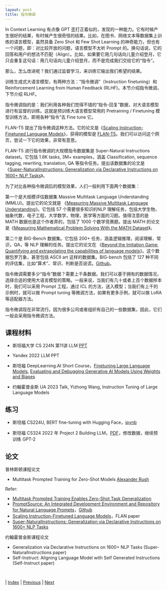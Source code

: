 ```yaml
---
layout: post
title: 指令微调
---
```


In Context Learning 有点像 GPT 歪打正着似的，发现的一种能力。它有时候产生很好的结果，有时候产生很奇怪的结果。比如，在图书、网络文本等数据集上训练的语言模型，虽然具备 Zero Shot 和 Few Shot Learning 的神奇能力，但也有一个问题，即：对比较开放的问题，语言模型不太听 Prompt 的。换句话说，它的回答和用户的想法不匹配（Align）。比如，如果要它用几句话向儿童介绍登月，它只会重复这句话：用几句话向儿童介绍登月，而不是完成我们交给它的“指令”。

那么，怎么改进呢？我们通过监督学习，来训练它输出我们希望的结果。

训练生成式大语言模型，有两种方法：“指令微调”（Instruction finetuning）和 Reinforcement Learning from Human Feedback (RLHF)。本节介绍指令微调，下节介绍 RLHF。

指令微调指的是：我们利用各种我们觉得不错的“指令-回复”数据，对大语言模型进行有监督的训练。这就是预训练大语言模型常用的 Pretraining / Finetuning 模型训练方法，即用各种“指令”去 Fine tune 它。

FLAN-T5 提出了指令微调这种方法。它的论文是《[Scaling Instruction-Finetuned Language Models](https://arxiv.org/pdf/2210.11416.pdf)》，获得的模型是 [FLAN-T5](https://huggingface.co/google/flan-t5-xxl)。我们可以访问这个网页，尝试一下它的效果，非常有意思。

FLAN-T5 进行指令微调的大规模指令数据集是 Super-Natural Instructions dataset。它包括 1.6K tasks, 3M+ examples，涵盖 Classification, sequence tagging, rewriting, translation, QA 等指令任务。提出该数据集的论文是 《[Super-NaturalInstructions: Generalization via Declarative Instructions on 1600+ NLP Tasks](https://arxiv.org/pdf/2204.07705.pdf)》。

为了对比各种指令微调后的模型效果，人们一般利用下面两个数据集：

第一个是大规模评估数据集 Massive Multitask Language Understanding (MMLU)。提出它的论文就是 《[Measuring Massive Multitask Language Understanding](https://arxiv.org/pdf/2009.03300.pdf)》。它包括 57 个需要很多知识的NLP 理解任务，包括大学生物，抽象代数，电子工程，大学数学，物理，医学等方面的习题。值得注意的是 MATH 数据也是这个作者弄的，包括了 1000 个数学竞赛题。提出 MATH 的论文是《[Measuring Mathematical Problem Solving With the MATH Dataset](https://arxiv.org/pdf/2103.03874)》。

第二个是 BIG-Bench 数据集。它包括 200+ 任务，涵盖逻辑推理，阅读理解，常识，QA，等 NLP 理解的任务。提出它的论文在 《[Beyond the Imitation Game: Quantifying and extrapolating the capabilities of language models](https://arxiv.org/pdf/2206.04615)》。这个数据包罗万象，甚至包括 ASCII art 这样的数据集。BIG-bench 包括了 127 种不同的评估集，比如“算术”、常识、判断是否说谎。[Github](https://github.com/google/BIG-bench)。

指令微调需要多少“指令”数据？需要上千条数据。我们可以基于拥有的数据情况，选择合适的使用大语言模型的策略。一般来说，当我们有几十或者上百个数据样本时，我们可以采用 Prompt 工程，通过 ICL 的方法，送入模型；当我们有上千的示例时，就可以做 Prompt tuning 等微调方法，如果有更多示例，就可以做 LoRA 等适配器方法。

指令微调现在非常流行。因为很多公司或者组织有自己的一些数据集，因此，它们一般会采用指令微调方法。

## 课程材料

- 斯坦福大学 CS 224N 第11讲 LLM [PPT](https://web.stanford.edu/class/cs224n/slides/cs224n-2023-lecture11-prompting-rlhf.pdf)

- Yandex 2022 LLM PPT

- 斯坦福 DeepLearning.AI Short Course，[Finetuning Large Language Models](https://learn.deeplearning.ai/finetuning-large-language-models), [Evaluating and Debugging Generative AI Models Using Weights and Biases](https://learn.deeplearning.ai/evaluating-debugging-generative-ai)

- 约翰霍普金斯 UA 2023 Talk, Yizhong Wang, Instruction Tuning of Large Language Models

## 练习

- 斯坦福 CS224U, BERT fine-tuning with Hugging Face，[ipynb](https://github.com/cgpotts/cs224u/blob/main/finetuning.ipynb)

- 斯坦福 CS324 2022 年 Project 2 Building LLM，[PDF](https://stanford-cs324.github.io/winter2022/projects/CS324_P2.pdf)，修改数据，继续预训练 GPT-2

## 论文

普林斯顿课程论文

- Multitask Prompted Training for Zero-Shot Models
[Alexander Rush](https://rush-nlp.com/)

Refer:
- [Multitask Prompted Training Enables Zero-Shot Task Generalization](https://arxiv.org/pdf/2110.08207.pdf)
- [PromptSource: An Integrated Development Environment and Repository for Natural Language Prompts](https://arxiv.org/pdf/2202.01279.pdf)，[Github](https://github.com/bigscience-workshop/promptsource)
- [Scaling Instruction-Finetuned Language Models](https://arxiv.org/pdf/2210.11416.pdf)，FLAN paper
- [Super-NaturalInstructions: Generalization via Declarative Instructions on 1600+ NLP Tasks](https://arxiv.org/pdf/2204.07705.pdf)

约翰霍普金斯课程论文

- Generalization via Declarative Instructions on 1600+ NLP Tasks (Super-NaturalInstructions paper)
- Self-Instruct: Aligning Language Model with Self Generated Instructions (Self-Instruct paper)

<br/>

| [Index](./) | [Previous](1-7-incontext) | [Next](1-13-rlhf)
